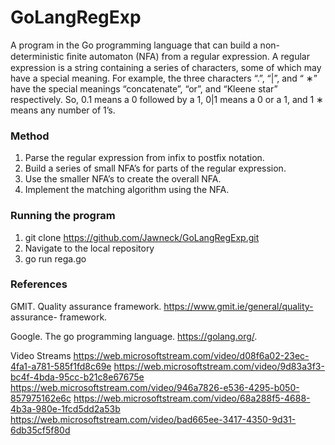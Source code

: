 # GoLangRegExp
A program in the Go programming language that can build a non-deterministic ﬁnite automaton (NFA) from a regular expression.
A regular expression is a string containing a series of characters, some
of which may have a special meaning. For example, the three characters
“.”, “|”, and “ ∗” have the special meanings “concatenate”, “or”, and “Kleene
star” respectively. So, 0.1 means a 0 followed by a 1, 0|1 means a 0 or a 1,
and 1 ∗ means any number of 1’s.

### Method
1. Parse the regular expression from infix to postfix notation.
2. Build a series of small NFA’s for parts of the regular expression.
3. Use the smaller NFA’s to create the overall NFA.
4. Implement the matching algorithm using the NFA.

### Running the program
1. git clone https://github.com/Jawneck/GoLangRegExp.git
2. Navigate to the local repository
3. go run rega.go

### References
GMIT. Quality assurance framework.
https://www.gmit.ie/general/quality- assurance- framework.

Google. The go programming language.
https://golang.org/.

Video Streams
https://web.microsoftstream.com/video/d08f6a02-23ec-4fa1-a781-585f1fd8c69e https://web.microsoftstream.com/video/9d83a3f3-bc4f-4bda-95cc-b21c8e67675e https://web.microsoftstream.com/video/946a7826-e536-4295-b050-857975162e6c https://web.microsoftstream.com/video/68a288f5-4688-4b3a-980e-1fcd5dd2a53b https://web.microsoftstream.com/video/bad665ee-3417-4350-9d31-6db35cf5f80d


